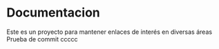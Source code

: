 # Documentacion
Este es un proyecto para mantener enlaces de interés en diversas áreas
Prueba de commit ccccc
